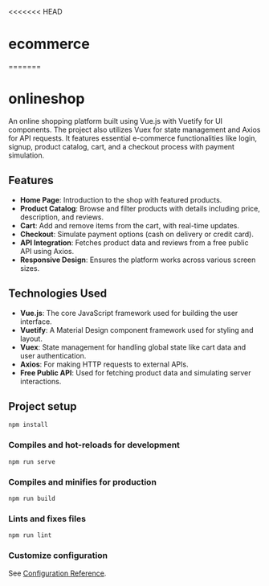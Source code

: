 <<<<<<< HEAD
# ecommerce

=======
# onlineshop
An online shopping platform built using Vue.js with Vuetify for UI components. The project also utilizes Vuex for state management and Axios for API requests. It features essential e-commerce functionalities like login, signup, product catalog, cart, and a checkout process with payment simulation.

## Features

- **Home Page**: Introduction to the shop with featured products.
- **Product Catalog**: Browse and filter products with details including price, description, and reviews.
- **Cart**: Add and remove items from the cart, with real-time updates.
- **Checkout**: Simulate payment options (cash on delivery or credit card).
- **API Integration**: Fetches product data and reviews from a free public API using Axios.
- **Responsive Design**: Ensures the platform works across various screen sizes.

## Technologies Used

- **Vue.js**: The core JavaScript framework used for building the user interface.
- **Vuetify**: A Material Design component framework used for styling and layout.
- **Vuex**: State management for handling global state like cart data and user authentication.
- **Axios**: For making HTTP requests to external APIs.
- **Free Public API**: Used for fetching product data and simulating server interactions.
  
## Project setup
```
npm install
```

### Compiles and hot-reloads for development
```
npm run serve
```

### Compiles and minifies for production
```
npm run build
```

### Lints and fixes files
```
npm run lint
```

### Customize configuration
See [Configuration Reference](https://cli.vuejs.org/config/).
